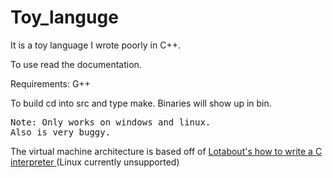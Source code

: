 # Toy_languge
It is a toy language I wrote poorly in C++.

To use read the documentation.

Requirements:
  G++

To build cd into src and type make.
Binaries will show up in bin.

<pre>Note: Only works on windows and linux.
Also is very buggy.
</pre>

The virtual machine architecture is based off of <a href = "https://github.com/lotabout/write-a-C-interpreter">Lotabout's how to write a C interpreter </a>
(Linux currently unsupported)
